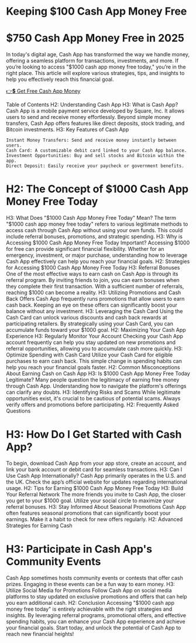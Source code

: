 # Keeping $100 Cash App Money Free
#  $750 Cash App Money Free in 2025

In today's digital age, Cash App has transformed the way we handle money, offering a seamless platform for transactions, investments, and more. If you’re looking to access "$1000 cash app money free today," you’re in the right place. This article will explore various strategies, tips, and insights to help you effectively reach this financial goal.

 

[👉💲 Get Free Cash App Money
](https://appbitly.com/cashapp-money)

 
Table of Contents
H2: Understanding Cash App
H3: What is Cash App?
Cash App is a mobile payment service developed by Square, Inc. It allows users to send and receive money effortlessly. Beyond simple money transfers, Cash App offers features like direct deposits, stock trading, and Bitcoin investments.
H3: Key Features of Cash App

    Instant Money Transfers: Send and receive money instantly between users.
    Cash Card: A customizable debit card linked to your Cash App balance.
    Investment Opportunities: Buy and sell stocks and Bitcoin within the app.
    Direct Deposit: Easily receive your paycheck or government benefits.

# H2: The Concept of $1000 Cash App Money Free Today
H3: What Does "$1000 Cash App Money Free Today" Mean?
The term "$1000 cash app money free today" refers to various legitimate methods to access cash through Cash App without using your own funds. This could include referral bonuses, promotions, and strategic spending.
H3: Why is Accessing $1000 Cash App Money Free Today Important?
Accessing $1000 for free can provide significant financial flexibility. Whether for an emergency, investment, or major purchase, understanding how to leverage Cash App effectively can help you reach your financial goals.
H2: Strategies for Accessing $1000 Cash App Money Free Today
H3: Referral Bonuses
One of the most effective ways to earn cash on Cash App is through its referral program. By inviting friends to join, you can earn bonuses when they complete their first transaction. With a sufficient number of referrals, reaching $1000 can become a reality.
H3: Utilizing Promotions and Cash Back Offers
Cash App frequently runs promotions that allow users to earn cash back. Keeping an eye on these offers can significantly boost your balance without any investment.
H3: Leveraging the Cash Card
Using the Cash Card can unlock various discounts and cash back rewards at participating retailers. By strategically using your Cash Card, you can accumulate funds toward your $1000 goal.
H2: Maximizing Your Cash App Experience
H3: Regularly Monitor Your Account
Checking your Cash App account frequently can help you stay updated on new promotions and referral opportunities, allowing you to accumulate cash more quickly.
H3: Optimize Spending with Cash Card
Utilize your Cash Card for eligible purchases to earn cash back. This simple change in spending habits can help you reach your financial goals faster.
H2: Common Misconceptions About Earning Cash on Cash App
H3: Is $1000 Cash App Money Free Today Legitimate?
Many people question the legitimacy of earning free money through Cash App. Understanding how to navigate the platform's offerings can clarify any doubts.
H3: Identifying Risks and Scams
While legitimate opportunities exist, it's crucial to be cautious of potential scams. Always verify offers and promotions before participating.
H2: Frequently Asked Questions
# H3: How Do I Get Started with Cash App?
To begin, download Cash App from your app store, create an account, and link your bank account or debit card for seamless transactions.
H3: Can I Use Cash App Internationally?
Cash App primarily operates in the U.S. and the UK. Check the app’s official website for updates regarding international usage.
H2: Tips for Earning $1000 Cash App Money Free Today
H3: Build Your Referral Network
The more friends you invite to Cash App, the closer you get to your $1000 goal. Utilize your social circle to maximize your referral bonuses.
H3: Stay Informed About Seasonal Promotions
Cash App often features seasonal promotions that can significantly boost your earnings. Make it a habit to check for new offers regularly.
H2: Advanced Strategies for Earning Cash
# H3: Participate in Cash App's Community Events
Cash App sometimes hosts community events or contests that offer cash prizes. Engaging in these events can be a fun way to earn money.
H3: Utilize Social Media for Promotions
Follow Cash App on social media platforms to stay updated on exclusive promotions and offers that can help you earn additional cash.
H2: Conclusion
Accessing "$1000 cash app money free today" is entirely achievable with the right strategies and insights. By leveraging referral programs, promotional offers, and effective spending habits, you can enhance your Cash App experience and achieve your financial goals. Start today, and unlock the potential of Cash App to reach new financial heights! 
